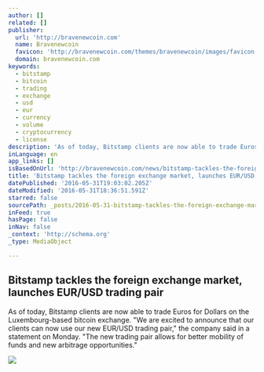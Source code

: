 ```yaml
---
author: []
related: []
publisher:
  url: 'http://bravenewcoin.com'
  name: Bravenewcoin
  favicon: 'http://bravenewcoin.com/themes/bravenewcoin/images/favicon.ico'
  domain: bravenewcoin.com
keywords:
  - bitstamp
  - bitcoin
  - trading
  - exchange
  - usd
  - eur
  - currency
  - volume
  - cryptocurrency
  - license
description: 'As of today, Bitstamp clients are now able to trade Euros for Dollars on the Luxembourg-based bitcoin exchange. "We are excited to announce that our clients can now use our new EUR/USD trading pair," the company said in a statement on Monday. "The new trading pair allows for better mobility of funds and new arbitrage opportunities."'
inLanguage: en
app_links: []
isBasedOnUrl: 'http://bravenewcoin.com/news/bitstamp-tackles-the-foreign-exchange-market-launches-eurusd-trading-pair/'
title: 'Bitstamp tackles the foreign exchange market, launches EUR/USD trading pair'
datePublished: '2016-05-31T19:03:02.205Z'
dateModified: '2016-05-31T18:36:51.591Z'
starred: false
sourcePath: _posts/2016-05-31-bitstamp-tackles-the-foreign-exchange-market-launches-euru.md
inFeed: true
hasPage: false
inNav: false
_context: 'http://schema.org'
_type: MediaObject

---
```

<article style=""><h1>Bitstamp tackles the foreign exchange market, launches EUR/USD trading pair</h1><p>As of today, Bitstamp clients are now able to trade Euros for Dollars on the Luxembourg-based bitcoin exchange. "We are excited to announce that our clients can now use our new EUR/USD trading pair," the company said in a statement on Monday. "The new trading pair allows for better mobility of funds and new arbitrage opportunities."</p><img src="http://bravenewcoin.com/assets/Uploads/_resampled/CroppedImage400400-Bitstamp-Cover.png" /></article>